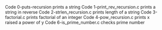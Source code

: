 Code 0-puts-recursion prints a string
Code 1-print_rev_recursion.c prints a string in reverse
Code 2-strlen_recursion.c prints length of a string
Code 3-factorial.c prints factorial of an integer
Code 4-pow_recursion.c prints x raised a power of y
Code 6-is_prime_number.c checks prime number
